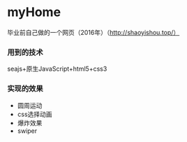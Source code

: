 # myHome
毕业前自己做的一个网页（2016年）（http://shaoyishou.top/）

### 用到的技术
  seajs+原生JavaScript+html5+css3
  
### 实现的效果

- 圆周运动
- css选择动画
- 爆炸效果
- swiper
